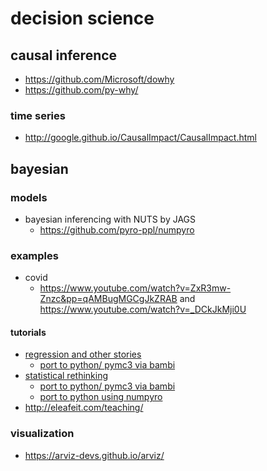# decision science

## causal inference

- https://github.com/Microsoft/dowhy
- https://github.com/py-why/

### time series

- http://google.github.io/CausalImpact/CausalImpact.html

## bayesian

### models

- bayesian inferencing with NUTS by JAGS
  - https://github.com/pyro-ppl/numpyro

### examples

- covid
  - https://www.youtube.com/watch?v=ZxR3mw-Znzc&pp=qAMBugMGCgJkZRAB and https://www.youtube.com/watch?v=_DCkJkMji0U
  
#### tutorials

- [regression and other stories](https://avehtari.github.io/ROS-Examples/)
  - [port to python/ pymc3 via bambi](https://github.com/bambinos/Bambi_resources)
- [statistical rethinking](https://xcelab.net/rm/statistical-rethinking/)
  - [port to python/ pymc3 via bambi](https://github.com/bambinos/Bambi_resources)
  - [port to python using numpyro](https://github.com/fehiepsi/rethinking-numpyro)
- http://eleafeit.com/teaching/

### visualization

- https://arviz-devs.github.io/arviz/

